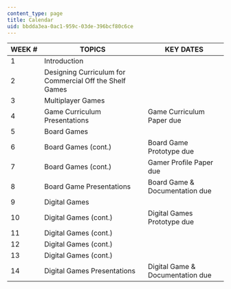 ```yaml
---
content_type: page
title: Calendar
uid: bbdda3ea-0ac1-959c-03de-396bcf80c6ce
---
```


| WEEK # | TOPICS | KEY DATES |
| --- | --- | --- |
| 1 | Introduction | &nbsp; |
| 2 | Designing Curriculum for Commercial Off the Shelf Games | &nbsp; |
| 3 | Multiplayer Games | &nbsp; |
| 4 | Game Curriculum Presentations | Game Curriculum Paper due |
| 5 | Board Games | &nbsp; |
| 6 | Board Games (cont.) | Board Game Prototype due |
| 7 | Board Games (cont.) | Gamer Profile Paper due |
| 8 | Board Game Presentations | Board Game & Documentation due |
| 9 | Digital Games | &nbsp; |
| 10 | Digital Games (cont.) | Digital Games Prototype due |
| 11 | Digital Games (cont.) | &nbsp; |
| 12 | Digital Games (cont.) | &nbsp; |
| 13 | Digital Games (cont.) | &nbsp; |
| 14 | Digital Games Presentations | Digital Game & Documentation due